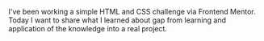 I've been working a simple HTML and CSS challenge via Frontend Mentor.  Today I want to share what I learned about gap from learning and application of the knowledge into a real project.
